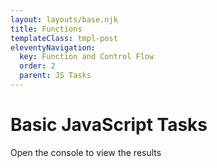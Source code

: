 ```yaml
---
layout: layouts/base.njk
title: Functions
templateClass: tmpl-post
eleventyNavigation:
  key: Function and Control Flow
  order: 2
  parent: JS Tasks
---
```

<div class="container ml-2 mt-4">
  <h1>Basic JavaScript Tasks</h1> 
  <p>Open the  console to view the results</p> 
</div>
<script>
  //function from task 2
  function message(){
    console.log('This  is a message');
  };
  //function from task 2
  function fullNameGenerator1(firstName, lastName){
    var fullName=firstName + ' ' + lastName;
    console.log(fullName);
  };
  //function from task 2
  function fullNameGenerator2(firstName, lastName){
    var fullName=firstName + ' ' + lastName;
    return fullName;
  };
   console.log('Task 1 one below');
   console.log('-------');
   message();
   console.log('-------');
   console.log('Task 1 above');
   /*
   *
   */
   console.log('Task 2 one below');
   console.log('-------');
   var fName = 'Olena';
   var lName = 'Sakhno';
   fullNameGenerator1(fName, lName);
   console.log('-------');
   console.log('Task 2 above');
   /*
   *
   */
   console.log('Task 3 one below');
   console.log('-------');
   var fName = 'Olena';
   var lName = 'Sakhno';
   var fullName = fullNameGenerator2(fName, lName);
   console.log(fullName);
   console.log('-------');
   console.log('Task 3 above');
  /*
   *
   */
  //function from task 4
  function wearCoatExtra(temperature){
    var strMessage;
    if (temperature < 10) {
      strMessage = 'You  need to wear a coat and a hat!';
    }
    else if (temperature < 15){
       strMessage =  'You need a coat';
    }
    if(!strMessage){
      strMessage = 'You don\'t need to wear a coat!'
    }
    return strMessage;
  };
  console.log(wearCoatExtra(-1));
  console.log(wearCoatExtra(15));
  console.log(wearCoatExtra(9));



</script>